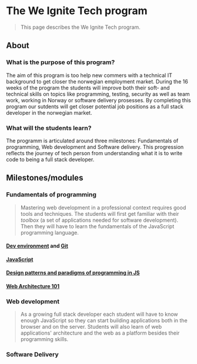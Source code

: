 # The We Ignite Tech program

> This page describes the We Ignite Tech program. 

## About
### What is the purpose of this program?
The aim of this program is too help new commers with a technical IT background to get closer the norwegian employment market. During the 16 weeks of the program the students will improve both their soft- and technical skills on topics like programming, testing, security as well as team work, working in Norway or software delivery prosesses.
By completing this program our sutdents will get closer potential job positions as a full stack developer in the norwegian market. 

### What will the students learn?
The programm is articulated around three milestones: Fundamentals of programming, Web development and Software delivery. This progression reflects the journey of tech person from understanding what it is to write code to being a full stack developer.  

## Milestones/modules
### Fundamentals of programming
> Mastering web development in a professional context requires good tools and techniques. The students will first get familiar with their _toolbox_ (a set of applications needed for software development). Then they will have to learn the fundamentals of the JavaScript programming language. 
#### [Dev environment](https://github.com/WeIgniteTech/the-weignitetech-program/dev-environment) and [Git](https://github.com/WeIgniteTech/the-weignitetech-program/git)
#### [JavaScript](https://github.com/WeIgniteTech/the-weignitetech-program/javascript)
#### [Design patterns and paradigms of programming in JS](https://github.com/WeIgniteTech/the-weignitetech-program/advanced-javascript)
#### [Web Architecture 101](https://github.com/WeIgniteTech/the-weignitetech-program/web-architecture-101)

### Web development
> As a growing full stack developer each student will have to know enough JavaScript so they can start building applications both in the browser and on the server. Students will also learn of web applications' architecture and the web as a platform besides their programming skills.

### Software Delivery

